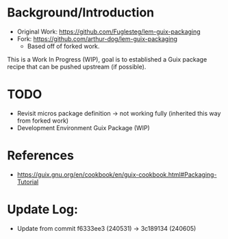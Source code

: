 # Background/Introduction

- Original Work: https://github.com/Fuglesteg/lem-guix-packaging
- Fork: https://github.com/arthur-dog/lem-guix-packaging
  - Based off of forked work.

This is a Work In Progress (WIP), goal is to established a Guix package recipe that can
be pushed upstream (if possible).

# TODO
- Revisit micros package definition -> not working fully (inherited this way from forked work)
- Development Environment Guix Package (WIP)

# References
- https://guix.gnu.org/en/cookbook/en/guix-cookbook.html#Packaging-Tutorial

# Update Log:

- Update from commit f6333ee3 (240531) -> 3c189134 (240605)
